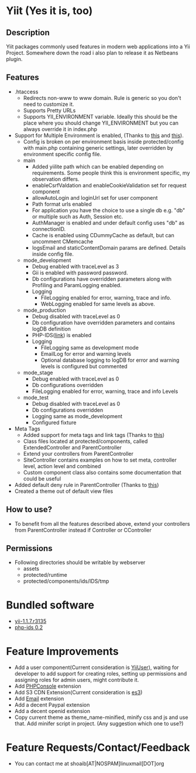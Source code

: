 Yiit (Yes it is, too)
==============

Description
------------------
Yiit packages commonly used features in modern web applications into a Yii Project. Somewhere down the road i also plan to release it as Netbeans plugin.

Features
------------------
* .htaccess
	* Redirects non-www to www domain. Rule is generic so you don't need to customize it.
	* Supports Pretty URLs
	* Supports YII_ENVIRONMENT variable. Ideally this should be the place where you should change YII_ENVIRONMENT but you can always override it in index.php
* Support for Multiple Environment is enabled, (Thanks to [this](http://www.yiiframework.com/wiki/73) and [this](http://www.yiiframework.com/wiki/73/#c34)).
	* Config is broken on per environment basis inside protected/config with main.php containing generic settings, later overridden by environment specific config file.
	* main
		* Added yiilite path which can be enabled depending on requirements. Some people think this is environment specific, my observation differs.
		* enableCsrfValdation and enableCookieValidation set for request component
		* allowAutoLogin and loginUrl set for user component
		* Path format urls enabled
		* For application you have the choice to use a single db e.g. "db" or multiple such as Auth, Session etc.
		* AuthManager is enabled and under default config uses "db" as connectionID.
		* Cache is enabled using CDummyCache as default, but can uncomment CMemcache
		* logsEmail and staticContentDomain params are defined. Details inside config file.
	* mode_development
		* Debug enabled with traceLevel as 3
		* Gii is enabled with password password.
		* Db configurations have overridden parameters along with Profiling and ParamLogging enabled.
		* Logging
			* FileLogging enabled for error, warning, trace and info.
			* WebLogging enabled for same levels as above.
	* mode_production
		* Debug disabled with traceLevel as 0
		* Db configuration have overridden parameters and contains logDB definition
		* PHP-IDS([link](http://www.yiiframework.com/extension/phpids/)) is enabled
		* Logging
			* FileLogging same as development mode
			* EmailLog for error and warning levels
			* Optional database logging to logDB for error and warning levels is configured but commented
	* mode_stage
		* Debug enabled with traceLevel as 0
		* Db configurations overridden
		* FileLogging enabled for error, warning, trace and info Levels
	* mode_test
		* Debug disabled with traceLevel as 0
		* Db configurations overridden
		* Logging same as mode_development
		* Configured fixture
* Meta Tags
	* Added support for meta tags and link tags (Thanks to [this](http://www.yiiframework.com/wiki/54/))
	* Class files located at protected/components, called ExtendedController and ParentController
	* Extend your controllers from ParentController
	* SiteController contains examples on how to set meta, controller level, action level and combined
	* Custom component class also contains some documentation that could be useful
* Added default deny rule in ParentController (Thanks to [this](http://www.yiiframework.com/wiki/169/configuring-controller-access-rules-to-default-deny/))
* Created a theme out of default view files

How to use?
---------------------
* To benefit from all the features described above, extend your controllers from ParentController instead if Controller or CController

Permissions
---------------------
* Following directories should be writable by webserver
	* assets
	* protected/runtime
	* protected/components/ids/IDS/tmp

Bundled software
================
* [yii-1.1.7.r3135](http://www.yiiframework.com/download/)
* [php-ids 0.2](http://www.yiiframework.com/extension/phpids/)

Feature Improvements
====================
* Add a user component(Current consideration is [YiiUser](http://code.google.com/p/yii-user)), waiting for developer to add support for creating roles, setting up permissions and assigning roles for admin users, might contribute it.
* Add [PHPConsole](http://www.yiiframework.com/extension/php-console) extension
* Add S3 CDN Extension(Current consideration is [es3](http://www.yiiframework.com/extension/es3/))
* Add [Email](http://www.yiiframework.com/extension/email/) extension
* Add a decent Paypal extension
* Add a decent openid extension
* Copy current theme as theme_name-minified, minify css and js and use that. Add minifer script in project. (Any suggestion which one to use?)

Feature Requests/Contact/Feedback
=================================
* You can contact me at shoaib[AT|NOSPAM]linuxmail[DOT]org
